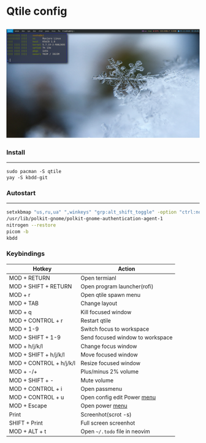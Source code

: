 # Qtile config

![Screenhot](screen.png)
------------------------

### Install
-----------
~~~shell
sudo pacman -S qtile
yay -S kbdd-git
~~~

### Autostart
-------------
~~~bash
setxkbmap "us,ru,ua" ",winkeys" "grp:alt_shift_toggle" -option "ctrl:nocaps"
/usr/lib/polkit-gnome/polkit-gnome-authentication-agent-1
nitrogen --restore
picom -b
kbdd
~~~~

### Keybindings
| Hotkey                  | Action                                                                                                              |
| --------------          | ---------------                                                                                                     |
| MOD + RETURN            | Open termianl                                                                                                       |
| MOD + SHIFT + RETURN    | Open program launcher(rofi)                                                                                         |
| MOD + r                 | Open qtile spawn menu                                                                                               |
| MOD + TAB               | Change layout                                                                                                       |
| MOD + q                 | Kill focused window                                                                                                 |
| MOD + CONTROL + r       | Restart qtile                                                                                                       |
| MOD + 1-9               | Switch focus to workspace                                                                                           |
| MOD + SHIFT + 1-9       | Send focused window to workspace                                                                                    |
| MOD + h/j/k/l           | Change focus window                                                                                                 |
| MOD + SHIFT + h/j/k/l   | Move focused window                                                                                                 |
| MOD + CONTROL + h/j/k/l | Resize focused window                                                                                               |
| MOD + -/+               | Plus/minus 2% volume                                                                                                |
| MOD + SHIFT + -         | Mute volume                                                                                                         |
| MOD + CONTROL + i       | Open passmenu                                                                                                       |
| MOD + CONTROL + u       | Open config edit Power [menu](https://github.com/Smirnov-O/dotfiles/blob/master/scripts/dmenu/dmenu-config-edit.sh) |
| MOD + Escape            | Open power [menu](https://github.com/Smirnov-O/dotfiles/blob/master/scripts/dmenu/dmenu-power.sh)                   |
| Print                   | Screenhot(scrot -s)                                                                                                 |
| SHIFT + Print           | Full screen screenhot                                                                                               |
| MOD + ALT + t           | Open `~/.todo` file in neovim                                                                                       |
